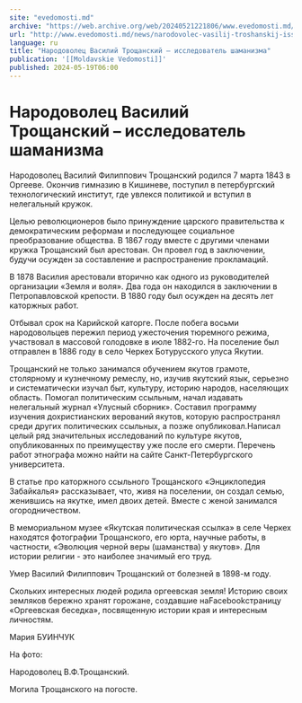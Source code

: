 ```yaml
---
site: "evedomosti.md"
archive: "https://web.archive.org/web/20240521221806/www.evedomosti.md/news/narodovolec-vasilij-troshanskij-issledovatel-shamanizma"
url: "http://www.evedomosti.md/news/narodovolec-vasilij-troshanskij-issledovatel-shamanizma"
language: ru
title: "Народоволец Василий Трощанский – исследователь шаманизма"
publication: '[[Moldavskie Vedomosti]]'
published: 2024-05-19T06:00
---
```


# Народоволец Василий Трощанский – исследователь шаманизма

Народоволец Василий Филиппович Трощанский родился 7 марта 1843 в Оргееве. Окончив гимназию в Кишиневе, поступил в петербургский технологический институт, где увлекся политикой и вступил в нелегальный кружок.

Целью революционеров было принуждение царского правительства к демократическим реформам и последующее социальное преобразование общества. В 1867 году вместе с другими членами кружка Трощанский был арестован. Он провел год в заключении, будучи осужден за составление и распространение прокламаций.

В 1878 Василия арестовали вторично как одного из руководителей организации «Земля и воля». Два года он находился в заключении в Петропавловской крепости. В 1880 году был осужден на десять лет каторжных работ.

Отбывал срок на Карийской каторге. После побега восьми народовольцев пережил период ужесточения тюремного режима, участвовал в массовой голодовке в июле 1882-го. На поселение был отправлен в 1886 году в село Черкех Ботурусского улуса Якутии.

Трощанский не только занимался обучением якутов грамоте, столярному и кузнечному ремеслу, но, изучив якутский язык, серьезно и систематически изучал быт, культуру, историю народов, населяющих область. Помогал политическим ссыльным, начал издавать нелегальный журнал «Улусный сборник». Составил программу изучения дохристианских верований якутов, которую распространял среди других политических ссыльных, а позже опубликовал.Написал целый ряд значительных исследований по культуре якутов, опубликованных по преимуществу уже после его смерти. Перечень работ этнографа можно найти на сайте Санкт-Петербургского университета.

В статье про каторжного ссыльного Трощанского «Энциклопедия Забайкалья» рассказывает, что, живя на поселении, он создал семью, женившись на якутке, имел двоих детей. Вместе с женой занимался огородничеством.

В мемориальном музее «Якутская политическая ссылка» в селе Черкех находятся фотографии Трощанского, его юрта, научные работы, в частности, «Эволюция черной веры (шаманства) у якутов». Для истории религии - это наиболее значимый его труд.

Умер Василий Филиппович Трощанский от болезней в 1898-м году.

Скольких интересных людей родила оргеевская земля! Историю своих земляков бережно хранят горожане, создавшие наFacebookстраницу «Оргеевская беседка», посвященную истории края и интересным личностям.

Мария БУИНЧУК

На фото:

Народоволец В.Ф.Трощанский.

Могила Трощанского на погосте.